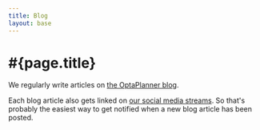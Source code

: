 ```yaml
---
title: Blog
layout: base
---
```

# #{page.title}

We regularly write articles on [the OptaPlanner blog](http://blog.athico.com/search/label/planner).

Each blog article also gets linked on [our social media streams](socialMedia.html).
So that's probably the easiest way to get notified when a new blog article has been posted.
